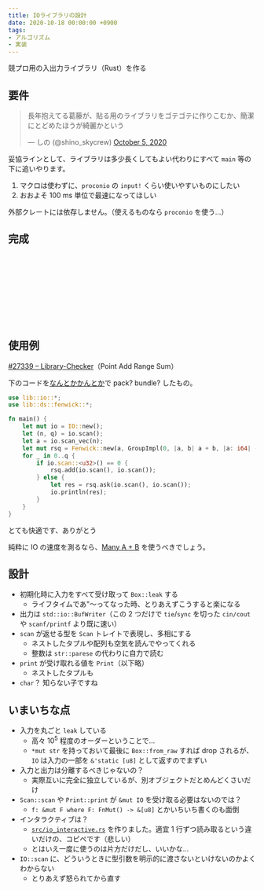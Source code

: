```yaml
---
title: IOライブラリの設計
date: 2020-10-18 00:00:00 +0900
tags:
- アルゴリズム
- 実装
---
```


競プロ用の入出力ライブラリ（Rust）を作る

## 要件

<blockquote class="twitter-tweet"><p lang="ja" dir="ltr">長年抱えてる葛藤が、貼る用のライブラリをゴテゴテに作りこむか、簡潔にとどめたほうが綺麗かという</p>&mdash; しの (@shino_skycrew) <a href="https://twitter.com/shino_skycrew/status/1313166416242077696?ref_src=twsrc%5Etfw">October 5, 2020</a></blockquote> <script async src="https://platform.twitter.com/widgets.js" charset="utf-8"></script>

妥協ラインとして、ライブラリは多少長くしてもよい代わりにすべて `main` 等の下に追いやります。

1. マクロは使わずに、`proconio` の `input!` くらい使いやすいものにしたい
2. おおよそ 100 ms 単位で最速になってほしい

外部クレートには依存しません。（使えるものなら `proconio` を使う…）

## 完成

<div class="iframely-embed"><div class="iframely-responsive" style="height: 140px; padding-bottom: 0;"><a href="https://github.com/shino16/cpr/blob/master/src/io.rs" data-iframely-url="//cdn.iframe.ly/htbZ49Y"></a></div></div><script async src="//cdn.iframe.ly/embed.js" charset="utf-8"></script>

## 使用例

[#27339 – Library-Checker](https://judge.yosupo.jp/submission/27339)（Point Add Range Sum）

下のコードを[なんとかかんとか](https://github.com/shino16/cargo-auto-bundle)で pack? bundle? したもの。

```rust
use lib::io::*;
use lib::ds::fenwick::*;

fn main() {
    let mut io = IO::new();
    let (n, q) = io.scan();
    let a = io.scan_vec(n);
    let mut rsq = Fenwick::new(a, GroupImpl(0, |a, b| a + b, |a: i64| -a));
    for _ in 0..q {
        if io.scan::<u32>() == 0 {
            rsq.add(io.scan(), io.scan());
        } else {
            let res = rsq.ask(io.scan(), io.scan());
            io.println(res);
        }
    }
}
```

とても快適です、ありがとう

純粋に IO の速度を測るなら、[Many A + B](https://judge.yosupo.jp/problem/many_aplusb) を使うべきでしょう。

## 設計

* 初期化時に入力をすべて受け取って `Box::leak` する
  * ライフタイムであ"～ってなった時、とりあえずこうすると楽になる
* 出力は `std::io::BufWriter`（この 2 つだけで `tie`/`sync` を切った `cin/cout` や `scanf/printf` より既に速い）
* `scan` が返せる型を `Scan` トレイトで表現し、多相にする
  * ネストしたタプルや配列も空気を読んでやってくれる
  * 整数は `str::parese` の代わりに自力で読む
* `print` が受け取れる値を `Print`（以下略）
  * ネストしたタプルも
* `char`？ 知らない子ですね

## いまいちな点

* 入力を丸ごと `leak` している
  * 高々 $10^5$ 程度のオーダーということで…
  * `*mut str` を持っておいて最後に `Box::from_raw` すれば drop されるが、`IO` は入力の一部を `&'static [u8]` として返すのでまずい
* 入力と出力は分離するべきじゃないの？
  * 実際互いに完全に独立しているが、別オブジェクトだとめんどくさいだけ
* `Scan::scan` や `Print::print` が `&mut IO` を受け取る必要はないのでは？
  * `f: &mut F where F: FnMut() -> &[u8]` とかいちいち書くのも面倒
* インタラクティブは？
  * [`src/io_interactive.rs`](https://github.com/shino16/cpr/blob/master/src/io_interactive.rs) を作りました。適宜 1 行ずつ読み取るという違いだけの、コピペです（悲しい）
  * とはいえ一度に使うのは片方だけだし、いいかな…
* `IO::scan` に、どういうときに型引数を明示的に渡さないといけないのかよくわからない
  * とりあえず怒られてから直す
